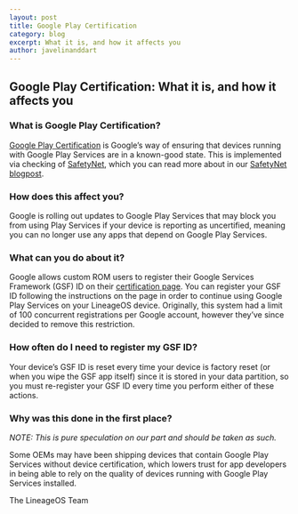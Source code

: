 ```yaml
---
layout: post
title: Google Play Certification
category: blog
excerpt: What it is, and how it affects you
author: javelinanddart
---
```


## Google Play Certification: What it is, and how it affects you

### What is Google Play Certification?

[Google Play Certification](https://www.android.com/certified/) is Google’s way of ensuring that devices running with Google Play Services are in a known-good state. This is implemented via checking of [SafetyNet](https://developer.android.com/training/safetynet/index.html), which you can read more about in our [SafetyNet blogpost](https://lineageos.org/Safetynet/).

### How does this affect you?

Google is rolling out updates to Google Play Services that may block you from using Play Services if your device is reporting as uncertified, meaning you can no longer use any apps that depend on Google Play Services.

### What can you do about it?

Google allows custom ROM users to register their Google Services Framework (GSF) ID on their [certification page](https://www.google.com/android/uncertified/). You can register your GSF ID following the instructions on the page in order to continue using Google Play Services on your LineageOS device. Originally, this system had a limit of 100 concurrent registrations per Google account, however they’ve since decided to remove this restriction.

### How often do I need to register my GSF ID?

Your device’s GSF ID is reset every time your device is factory reset (or when you wipe the GSF app itself) since it is stored in your data partition, so you must re-register your GSF ID every time you perform either of these actions.


### Why was this done in the first place?

_NOTE: This is pure speculation on our part and should be taken as such._

Some OEMs may have been shipping devices that contain Google Play Services without device certification, which lowers trust for app developers in being able to rely on the quality of devices running with Google Play Services installed.

The LineageOS Team
